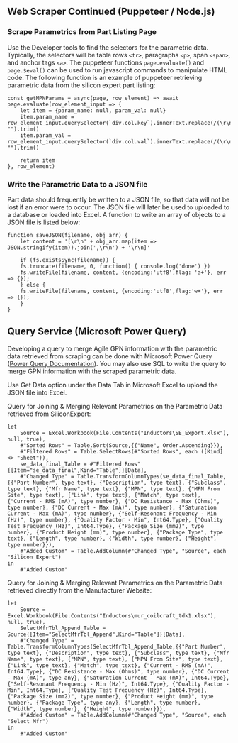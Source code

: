 ## Web Scraper Continued (Puppeteer / Node.js)

### Scrape Parametrics from Part Listing Page

Use the Developer tools to find the selectors for the parametric data. Typically, the selectors will be table rows ```<tr>```, paragraphs ```<p>```, span ```<span>```, and anchor tags ```<a>```. The puppeteer functions ```page.evaluate()``` and ```page.$eval()``` can be used to run javascript commands to manipulate HTML code. The following function is an example of puppeteer retrieving parametric data from the silicon expert part listing:

    const getMPNParams = async(page, row_element) => await page.evaluate(row_element_input => {
        let item = {param_name: null, param_val: null}
        item.param_name = row_element_input.querySelector(`div.col.key`).innerText.replace(/(\r\n|\n|\r)/gm, "").trim()
        item.param_val = row_element_input.querySelector(`div.col.val`).innerText.replace(/(\r\n|\n|\r)/gm, "").trim()

        return item
    }, row_element)

### Write the Parametric Data to a JSON file

Part data should frequently be written to a JSON file, so that data will not be lost if an error were to occur. The JSON file will later be used to uploaded to a database or loaded into Excel. A function to write an array of objects to a JSON file is listed below:

    function saveJSON(filename, obj_arr) {
        let content = '[\r\n' + obj_arr.map(item => JSON.stringify(item)).join(',\r\n') + '\r\n]'
    
        if (fs.existsSync(filename)) {
        fs.truncate(filename, 0, function() { console.log('done') })
        fs.writeFile(filename, content, {encoding:'utf8',flag: 'a+'}, err => {}); 
        } else {
        fs.writeFile(filename, content, {encoding:'utf8',flag:'w+'}, err => {}); 
        }
    }

## Query Service (Microsoft Power Query)

Developing a query to merge Agile GPN information with the parametric data retrieved from scraping can be done with Microsoft Power Query ([Power Query Documentation](https://learn.microsoft.com/en-us/powerquery-m/power-query-m-function-reference)). You may also use SQL to write the query to merge GPN information with the scraped parametric data.

Use Get Data option under the Data Tab in Microsoft Excel to upload the JSON file into Excel. 


Query for Joining & Merging Relevant Parametrics on the Parametric Data retrieved from SiliconExpert:

    let
        Source = Excel.Workbook(File.Contents("Inductors\SE_Export.xlsx"), null, true),
        #"Sorted Rows" = Table.Sort(Source,{{"Name", Order.Ascending}}),
        #"Filtered Rows" = Table.SelectRows(#"Sorted Rows", each ([Kind] <> "Sheet")),
        se_data_final_Table = #"Filtered Rows"{[Item="se_data_final",Kind="Table"]}[Data],
        #"Changed Type" = Table.TransformColumnTypes(se_data_final_Table,{{"Part Number", type text}, {"Description", type text}, {"Subclass", type text}, {"Mfr Name", type text}, {"MPN", type text}, {"MPN From Site", type text}, {"Link", type text}, {"Match", type text}, {"Current - RMS (mA)", type number}, {"DC Resistance - Max (Ohms)", type number}, {"DC Current - Max (mA)", type number}, {"Saturation Current - Max (mA)", type number}, {"Self-Resonant Frequency - Min (Hz)", type number}, {"Quality Factor - Min", Int64.Type}, {"Quality Test Frequency (Hz)", Int64.Type}, {"Package Size (mm2)", type number}, {"Product Height (mm)", type number}, {"Package Type", type text}, {"Length", type number}, {"Width", type number}, {"Height", type number}}),
        #"Added Custom" = Table.AddColumn(#"Changed Type", "Source", each "Silicon Expert")
    in
        #"Added Custom"

Query for Joining & Merging Relevant Parametrics on the Parametric Data retrieved directly from the Manufacturer Website:

    let
        Source = Excel.Workbook(File.Contents("Inductors\mur_coilcraft_tdk1.xlsx"), null, true),
        SelectMfrTbl_Append_Table = Source{[Item="SelectMfrTbl_Append",Kind="Table"]}[Data],
        #"Changed Type" = Table.TransformColumnTypes(SelectMfrTbl_Append_Table,{{"Part Number", type text}, {"Description", type text}, {"Subclass", type text}, {"Mfr Name", type text}, {"MPN", type text}, {"MPN From Site", type text}, {"Link", type text}, {"Match", type text}, {"Current - RMS (mA)", Int64.Type}, {"DC Resistance - Max (Ohms)", type number}, {"DC Current - Max (mA)", type any}, {"Saturation Current - Max (mA)", Int64.Type}, {"Self-Resonant Frequency - Min (Hz)", Int64.Type}, {"Quality Factor - Min", Int64.Type}, {"Quality Test Frequency (Hz)", Int64.Type}, {"Package Size (mm2)", type number}, {"Product Height (mm)", type number}, {"Package Type", type any}, {"Length", type number}, {"Width", type number}, {"Height", type number}}),
        #"Added Custom" = Table.AddColumn(#"Changed Type", "Source", each "Select Mfr")
    in
        #"Added Custom"

